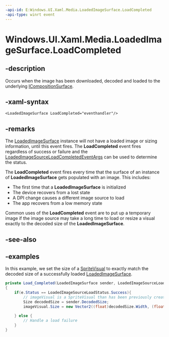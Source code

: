 ```yaml
---
-api-id: E:Windows.UI.Xaml.Media.LoadedImageSurface.LoadCompleted
-api-type: winrt event
---
```


<!-- Event syntax.
public event TypedEventHandler LoadCompleted<LoadedImageSurface, LoadedImageSourceLoadCompletedEventArgs>
-->

# Windows.UI.Xaml.Media.LoadedImageSurface.LoadCompleted

## -description
Occurs when the image has been downloaded, decoded and loaded to the underlying [ICompositionSurface](../windows.ui.composition/icompositionsurface.md).



## -xaml-syntax
```xaml
<LoadedImageSurface LoadCompleted="eventhandler"/>
```

## -remarks
The [LoadedImageSurface](loadedimagesurface.md) instance will not have a loaded image or sizing information, until this 
event fires. The **LoadCompleted** event fires regardless of success or failure and the [LoadedImageSourceLoadCompletedEventArgs](loadedimagesourceloadcompletedeventargs.md)
can be used to determine the status.

The **LoadCompleted** event fires every time that the surface of an instance of **LoadedImageSurface** gets populated with an image. This includes:

* The first time that a **LoadedImageSurface** is initialized
* The device recovers from a lost state
* A DPI change causes a different image source to load
* The app recovers from a low memory state

Common uses of the **LoadCompleted** event are to put up a temporary image if the image source may take a long time to load or resize a visual exactly to the decoded
size of the **LoadedImageSurface**.

## -see-also

## -examples
In this example, we set the size of a [SpriteVisual](../windows.ui.composition/spritevisual.md) to exactly match the decoded size of a successfully loaded [LoadedImageSurface](loadedimagesurface.md).

```csharp
private Load_Completed(LoadedImageSurface sender, LoadedImageSourceLoadCompletedEventArgs e)
{
    if(e.Status == LoadedImageSourceLoadStatus.Success){
        // imageVisual is a SpriteVisual than has been previously created and whose brush references the LoadedImageSurface
        Size decodedSize = sender.DecodedSize;
        imageVisual.Size = new Vector2((float)decodedSize.Width, (float)decodedSize.Height);
        
    } else {
        // Handle a load failure
    }
}
```

